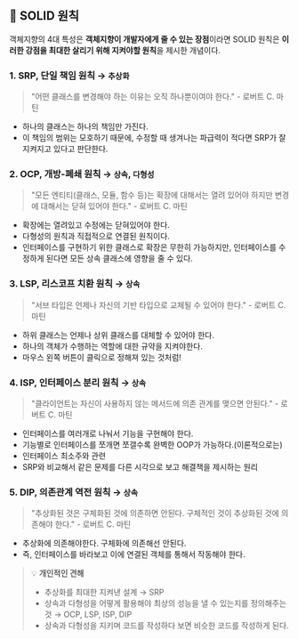 ## :pushpin: SOLID 원칙

객체지향의 4대 특성은 **객체지향이 개발자에게 줄 수 있는 장점**이라면 SOLID 원칙은 **이러한 강점을 최대한 살리기 위해 지켜야할 원칙**을 제시한 개념이다.

### 1. SRP, 단일 책임 원칙 → `추상화`
> "어떤 클래스를 변경해야 하는 이유는 오직 하나뿐이여야 한다." - 로버트 C. 마틴
- 하나의 클래스는 하나의 책임만 가진다.
- 이 책임의 범위는 모호하기 때문에, 수정할 때 생겨나는 파급력이 적다면 SRP가 잘 지켜지고 있다고 판단한다.

### 2. OCP, 개방-폐쇄 원칙 → `상속`, `다형성`
> "모든 엔티티(클래스, 모듈, 함수 등)는 확장에 대해서는 열려 있어야 하지만 변경에 대해서는 닫혀 있어야 한다." - 로버트 C. 마틴
- 확장에는 열려있고 수정에는 닫혀있어야 한다.
- 다형성의 원칙과 직접적으로 연결된 원칙이다.
- 인터페이스를 구현하기 위한 클래스로 확장은 무한히 가능하지만, 인터페이스를 수정하게 된다면 모든 상속 클래스에 영향을 줄 수 있다.

### 3. LSP, 리스코프 치환 원칙 → `상속`
> "서브 타입은 언제나 자신의 기반 타입으로 교체될 수 있어야 한다." - 로버트 C. 마틴
- 하위 클래스는 언제나 상위 클래스를 대체할 수 있어야 한다.
- 하나의 객체가 수행하는 역할에 대한 규약을 지켜야한다.
- 마우스 왼쪽 버튼이 클릭으로 정해져 있는 것처럼!

### 4. ISP, 인터페이스 분리 원칙 → `상속`
> "클라이언트는 자신이 사용하지 않는 메서드에 의존 관계를 맺으면 안된다." - 로버트 C. 마틴
- 인터페이스를 여러개로 나눠서 기능을 구현해야 한다.
- 기능별로 인터페이스를 쪼개면 쪼갤수록 완벽한 OOP가 가능하다.(이론적으로는)
- 인터페이스 최소주와 관련
- SRP와 비교해서 같은 문제를 다른 시각으로 보고 해결책을 제시하는 원리

### 5. DIP, 의존관계 역전 원칙 → `상속`
> "추상화된 것은 구체화된 것에 의존하면 안된다. 구체적인 것이 추상화된 것에 의존해야 한다." - 로버트 C. 마틴
- 추상화에 의존해야한다. 구체화에 의존해선 안된다.
- 즉, 인터페이스를 바라보고 이에 연결된 객체를 통해서 작동해야 한다.

> 💡 **개인적인 견해**
> - 추상화를 최대한 지켜낸 설계 → SRP
> - 상속과 다형성을 어떻게 활용해야 최상의 성능을 낼 수 있는지를 정의해주는 것 → OCP, LSP, ISP, DIP
> - 상속과 다형성을 지키며 코드를 작성하다 보면 비슷한 코드를 작성하게 된다.
